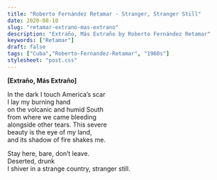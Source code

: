 ```yaml
---
title: "Roberto Fernández Retamar - Stranger, Stranger Still"
date: 2020-08-10
slug: "retamar-extrano-mas-extrano"
description: "Extraño, Más Extraño by Roberto Fernández Retamar"
keywords: ["Retamar"]
draft: false
tags: ["Cuba","Roberto-Fernandez-Retamar", "1960s"]
stylesheet: "post.css"
---
```


**[Extraño, Más Extraño]**

In the dark I touch America’s scar  
I lay my burning hand  
on the volcanic and humid South  
from where we came bleeding  
alongside other tears. This severe  
beauty is the eye of my land,  
and its shadow of fire shakes me.  

Stay here, bare, don’t leave.  
Deserted, drunk  
I shiver in a strange country, stranger still. 